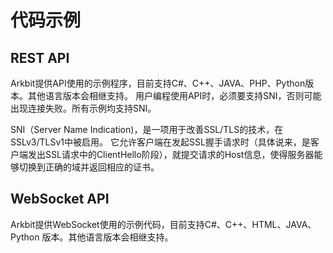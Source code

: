# 代码示例    

## REST API    

Arkbit提供API使用的示例程序，目前支持C#、C++、JAVA、PHP、Python版本。其他语言版本会相继支持。
用户编程使用API时，必须要支持SNI，否则可能出现连接失败。所有示例均支持SNI。 

SNI（Server Name Indication)，是一项用于改善SSL/TLS的技术，在SSLv3/TLSv1中被启用。
它允许客户端在发起SSL握手请求时（具体说来，是客户端发出SSL请求中的ClientHello阶段），就提交请求的Host信息，使得服务器能够切换到正确的域并返回相应的证书。   

## WebSocket API    

Arkbit提供WebSocket使用的示例代码，目前支持C#、C++、HTML、JAVA、Python 版本。其他语言版本会相继支持。    

